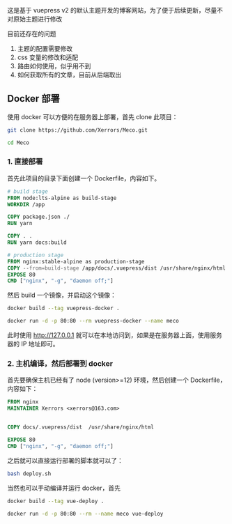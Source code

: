 这是基于 vuepress v2 的默认主题开发的博客网站，为了便于后续更新，尽量不对原始主题进行修改

目前还存在的问题

1. 主题的配置需要修改
2. css 变量的修改和适配
3. 路由如何使用，似乎用不到
4. 如何获取所有的文章，目前从后端取出



## Docker 部署

使用 docker 可以方便的在服务器上部署，首先 clone 此项目：

```sh
git clone https://github.com/Xerrors/Meco.git

cd Meco
```

### 1. 直接部署

首先此项目的目录下面创建一个 Dockerfile，内容如下。

```dockerfile
# build stage
FROM node:lts-alpine as build-stage
WORKDIR /app

COPY package.json ./
RUN yarn

COPY . .
RUN yarn docs:build

# production stage
FROM nginx:stable-alpine as production-stage
COPY --from=build-stage /app/docs/.vuepress/dist /usr/share/nginx/html
EXPOSE 80
CMD ["nginx", "-g", "daemon off;"]
```

然后 build 一个镜像，并启动这个镜像：

```sh
docker build --tag vuepress-docker .

docker run -d -p 80:80 --rm vuepress-docker --name meco
```

此时使用 http://127.0.0.1 就可以在本地访问到，如果是在服务器上面，使用服务器的 IP 地址即可。


### 2. 主机编译，然后部署到 docker

首先要确保主机已经有了 node (version>=12) 环境，然后创建一个 Dockerfile，内容如下：

```dockerfile
FROM nginx
MAINTAINER Xerrors <xerrors@163.com>


COPY docs/.vuepress/dist  /usr/share/nginx/html

EXPOSE 80
CMD ["nginx", "-g", "daemon off;"]
```

之后就可以直接运行部署的脚本就可以了：

```sh
bash deploy.sh
```

当然也可以手动编译并运行 docker，首先

```sh
docker build --tag vue-deploy .

docker run -d -p 80:80 --rm --name meco vue-deploy
```
